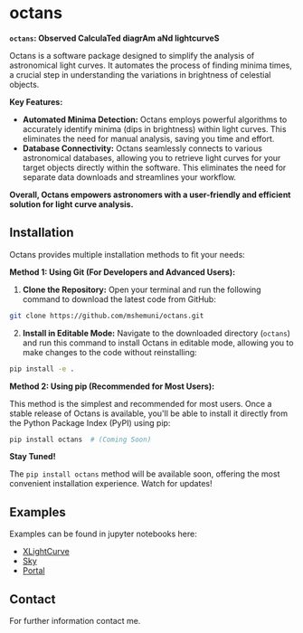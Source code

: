 # octans

**`octans`: Observed CalculaTed diagrAm aNd lightcurveS**

Octans is a software package designed to simplify the analysis of astronomical light curves. It automates the process of finding minima times, a crucial step in understanding the variations in brightness of celestial objects. 

**Key Features:**

* **Automated Minima Detection:** Octans employs powerful algorithms to accurately identify minima (dips in brightness) within light curves. This eliminates the need for manual analysis, saving you time and effort.
* **Database Connectivity:** Octans seamlessly connects to various astronomical databases, allowing you to retrieve light curves for your target objects directly within the software. This eliminates the need for separate data downloads and streamlines your workflow.

**Overall, Octans empowers astronomers with a user-friendly and efficient solution for light curve analysis.**

## Installation

Octans provides multiple installation methods to fit your needs:

**Method 1: Using Git (For Developers and Advanced Users):**

1. **Clone the Repository:** Open your terminal and run the following command to download the latest code from GitHub:

```bash
git clone https://github.com/mshemuni/octans.git
```

2. **Install in Editable Mode:** Navigate to the downloaded directory (`octans`) and run this command to install Octans in editable mode, allowing you to make changes to the code without reinstalling:

```bash
pip install -e .
```

**Method 2: Using pip (Recommended for Most Users):**

This method is the simplest and recommended for most users. Once a stable release of Octans is available, you'll be able to install it directly from the Python Package Index (PyPI) using pip:

```bash
pip install octans  # (Coming Soon)
```

**Stay Tuned!**

The `pip install octans` method will be available soon, offering the most convenient installation experience. Watch for updates!

## Examples

Examples can be found in jupyter notebooks here:

- [XLightCurve](docs/xlightcurve.ipynb)
- [Sky](docs/sky.ipynb)
- [Portal](docs/portal.ipynb)

## Contact
For further information contact me.